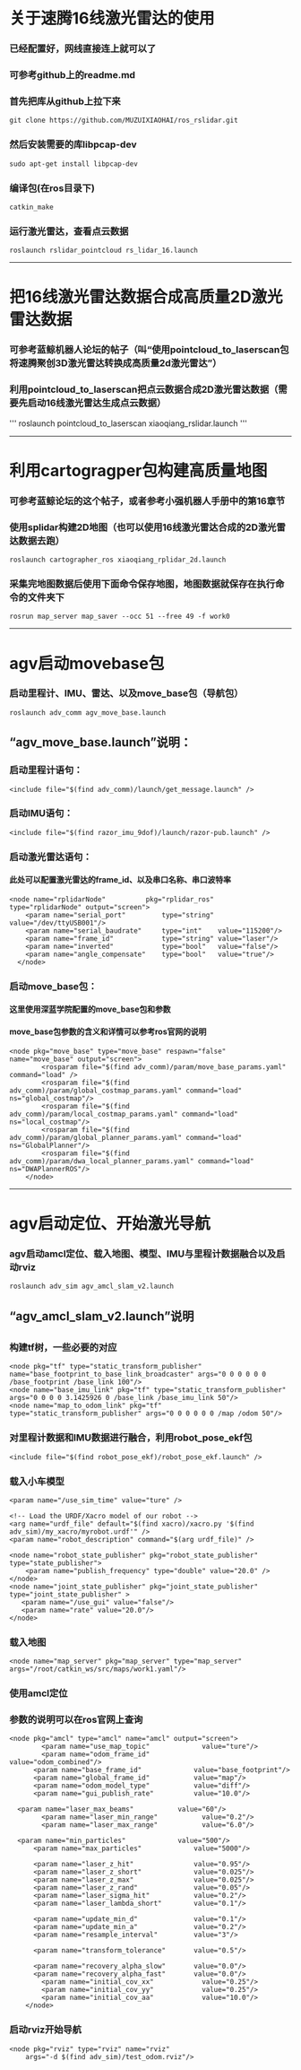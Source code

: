 # 关于速腾16线激光雷达的使用
### 已经配置好，网线直接连上就可以了
### 可参考github上的readme.md
### 首先把库从github上拉下来
```
git clone https://github.com/MUZUIXIAOHAI/ros_rslidar.git
```
### 然后安装需要的库libpcap-dev
```
sudo apt-get install libpcap-dev
```
### 编译包(在ros目录下)
```
catkin_make
```
### 运行激光雷达，查看点云数据
```
roslaunch rslidar_pointcloud rs_lidar_16.launch
```

***

# 把16线激光雷达数据合成高质量2D激光雷达数据
### 可参考蓝鲸机器人论坛的帖子（叫“使用pointcloud_to_laserscan包将速腾聚创3D激光雷达转换成高质量2d激光雷达”）
### 利用pointcloud_to_laserscan把点云数据合成2D激光雷达数据（需要先启动16线激光雷达生成点云数据）
'''
roslaunch pointcloud_to_laserscan xiaoqiang_rslidar.launch
'''

***

# 利用cartogragper包构建高质量地图
### 可参考蓝鲸论坛的这个帖子，或者参考小强机器人手册中的第16章节
### 使用splidar构建2D地图（也可以使用16线激光雷达合成的2D激光雷达数据去跑）
```
roslaunch cartographer_ros xiaoqiang_rplidar_2d.launch
```
### 采集完地图数据后使用下面命令保存地图，地图数据就保存在执行命令的文件夹下
```
rosrun map_server map_saver --occ 51 --free 49 -f work0
```

***

# agv启动movebase包
### 启动里程计、IMU、雷达、以及move_base包（导航包）
```
roslaunch adv_comm agv_move_base.launch
```
## “agv_move_base.launch”说明：
### 启动里程计语句：
```
<include file="$(find adv_comm)/launch/get_message.launch" />
```
### 启动IMU语句：
```
<include file="$(find razor_imu_9dof)/launch/razor-pub.launch" />
```
### 启动激光雷达语句：
#### 此处可以配置激光雷达的frame_id、以及串口名称、串口波特率
```
<node name="rplidarNode"          pkg="rplidar_ros"  type="rplidarNode" output="screen">
    <param name="serial_port"         type="string" value="/dev/ttyUSB001"/>
    <param name="serial_baudrate"     type="int"    value="115200"/>
    <param name="frame_id"            type="string" value="laser"/>
    <param name="inverted"            type="bool"   value="false"/>
    <param name="angle_compensate"    type="bool"   value="true"/>
  </node>
```
### 启动move_base包：
#### 这里使用深蓝学院配置的move_base包和参数
#### move_base包参数的含义和详情可以参考ros官网的说明
```
<node pkg="move_base" type="move_base" respawn="false" name="move_base" output="screen">
        <rosparam file="$(find adv_comm)/param/move_base_params.yaml" command="load" />
        <rosparam file="$(find adv_comm)/param/global_costmap_params.yaml" command="load" ns="global_costmap"/>
        <rosparam file="$(find adv_comm)/param/local_costmap_params.yaml" command="load" ns="local_costmap"/>
        <rosparam file="$(find adv_comm)/param/global_planner_params.yaml" command="load" ns="GlobalPlanner"/>
        <rosparam file="$(find adv_comm)/param/dwa_local_planner_params.yaml" command="load" ns="DWAPlannerROS"/>
    </node>
```

***

# agv启动定位、开始激光导航
### agv启动amcl定位、载入地图、模型、IMU与里程计数据融合以及启动rviz
```
roslaunch adv_sim agv_amcl_slam_v2.launch
```
## “agv_amcl_slam_v2.launch”说明
##
### 构建tf树，一些必要的对应
```
<node pkg="tf" type="static_transform_publisher" name="base_footprint_to_base_link_broadcaster" args="0 0 0 0 0 0 /base_footprint /base_link 100"/>
<node name="base_imu_link" pkg="tf" type="static_transform_publisher" args="0 0 0 0 3.1425926 0 /base_link /base_imu_link 50"/>
<node name="map_to_odom_link" pkg="tf" type="static_transform_publisher" args="0 0 0 0 0 0 /map /odom 50"/>
```
###
### 对里程计数据和IMU数据进行融合，利用robot_pose_ekf包
```
<include file="$(find robot_pose_ekf)/robot_pose_ekf.launch" />
```
###
### 载入小车模型
```
<param name="/use_sim_time" value="ture" />

<!-- Load the URDF/Xacro model of our robot -->
<arg name="urdf_file" default="$(find xacro)/xacro.py '$(find adv_sim)/my_xacro/myrobot.urdf'" />
<param name="robot_description" command="$(arg urdf_file)" />

<node name="robot_state_publisher" pkg="robot_state_publisher" type="state_publisher">
    <param name="publish_frequency" type="double" value="20.0" />
</node>
<node name="joint_state_publisher" pkg="joint_state_publisher" type="joint_state_publisher" >
   <param name="/use_gui" value="false"/>
   <param name="rate" value="20.0"/>
</node>
```
###
### 载入地图
```
<node name="map_server" pkg="map_server" type="map_server" args="/root/catkin_ws/src/maps/work1.yaml"/>
```
###
### 使用amcl定位
### 参数的说明可以在ros官网上查询
```
<node pkg="amcl" type="amcl" name="amcl" output="screen">
        <param name="use_map_topic"             value="ture"/>
        <param name="odom_frame_id"             value="odom_combined"/>
      <param name="base_frame_id"             value="base_footprint"/>
      <param name="global_frame_id"           value="map"/>
      <param name="odom_model_type"           value="diff"/>
      <param name="gui_publish_rate"          value="10.0"/>

  <param name="laser_max_beams"           value="60"/>
        <param name="laser_min_range"           value="0.2"/>
        <param name="laser_max_range"           value="6.0"/>

  <param name="min_particles"             value="500"/>
      <param name="max_particles"             value="5000"/>

      <param name="laser_z_hit"               value="0.95"/>
      <param name="laser_z_short"             value="0.025"/>
      <param name="laser_z_max"               value="0.025"/>
      <param name="laser_z_rand"              value="0.05"/>
      <param name="laser_sigma_hit"           value="0.2"/>
      <param name="laser_lambda_short"        value="0.1"/>

      <param name="update_min_d"              value="0.1"/>
      <param name="update_min_a"              value="0.2"/>
      <param name="resample_interval"         value="3"/>

      <param name="transform_tolerance"       value="0.5"/>

      <param name="recovery_alpha_slow"       value="0.0"/>
      <param name="recovery_alpha_fast"       value="0.0"/>
        <param name="initial_cov_xx"            value="0.25"/>
        <param name="initial_cov_yy"            value="0.25"/>
        <param name="initial_cov_aa"            value="10.0"/>
    </node>
```
###
### 启动rviz开始导航
```
<node pkg="rviz" type="rviz" name="rviz"
    args="-d $(find adv_sim)/test_odom.rviz"/>
```
